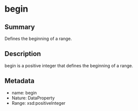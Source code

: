 <!-- Automatically generated by spec-parser v2.0.0 on 2023-12-27T15:02:03.969017+00:00 -->
<!-- SPDX-License-Identifier: Community-Spec-1.0 -->

# begin

## Summary

Defines the beginning of a range.


## Description

begin is a positive integer that defines the beginning of a range.


## Metadata

- name: begin
- Nature: DataProperty
- Range: xsd:positiveInteger




